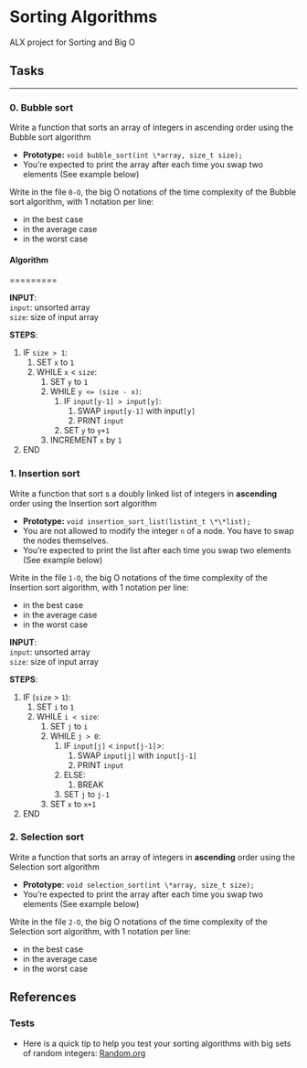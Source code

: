 # Sorting Algorithms

ALX project for Sorting and Big O

## Tasks

---

### 0. Bubble sort

Write a function that sorts an array of integers in ascending order using the Bubble sort algorithm

-   **Prototype:** `void bubble_sort(int \*array, size_t size);`
-   You’re expected to print the array after each time you swap two elements (See example below)

Write in the file `0-O`, the big O notations of the time complexity of the Bubble sort algorithm, with 1 notation per line:

-   in the best case
-   in the average case
-   in the worst case

#### Algorithm

=========

**INPUT**:\
`input`: unsorted array\
`size`: size of input array

**STEPS**:

1. IF `size > 1`:
    1. SET `x` to `1`
    2. WHILE `x` < `size`:
        1. SET `y` to `1`
        2. WHILE `y <= (size - x)`:
            1. IF `input[y-1] > input[y]`:
                1. SWAP `input[y-1]` with input`[y]`
				2. PRINT `input`
            2. SET `y` to `y+1`
        3. INCREMENT `x` by `1`
2. END

### 1. Insertion sort

Write a function that sort s a doubly linked list of integers in **ascending** order using the Insertion sort algorithm

-   **Prototype:** `void insertion_sort_list(listint_t \*\*list);`
-   You are not allowed to modify the integer `n` of a node. You have to swap the nodes themselves.
-   You’re expected to print the list after each time you swap two elements (See example below)

Write in the file `1-O`, the big O notations of the time complexity of the Insertion sort algorithm, with 1 notation per line:

-   in the best case
-   in the average case
-   in the worst case

**INPUT**:\
`input`: unsorted array\
`size`: size of input array

**STEPS**:

1. IF (`size` > `1`):
    1. SET `i` to `1`
    2. WHILE `i < size`:
        1. SET `j` to `i`
        2. WHILE `j > 0`:
            1. IF `input[j]` < `input[j-1]`>:
                1. SWAP `input[j]` with `input[j-1]`
				2. PRINT `input`
            2. ELSE:
                1. BREAK
            3. SET `j` to `j-1`
        3. SET `x` to `x+1`
2. END

### 2. Selection sort

Write a function that sorts an array of integers in **ascending** order using the Selection sort algorithm

-   **Prototype**: `void selection_sort(int \*array, size_t size);`
-   You’re expected to print the array after each time you swap two elements (See example below)

Write in the file `2-O`, the big O notations of the time complexity of the Selection sort algorithm, with 1 notation per line:

-   in the best case
-   in the average case
-   in the worst case

## References

### Tests

-   Here is a quick tip to help you test your sorting algorithms with big sets of random integers: [Random.org](https://intranet.alxswe.com/rltoken/YR-VWQbICB59wZs1eAaI3w)

